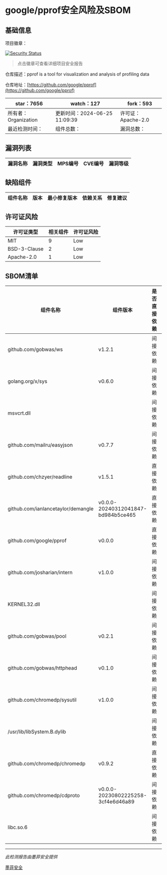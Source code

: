 # google/pprof安全风险及SBOM

## 基础信息

项目徽章：

[![Security Status](https://www.murphysec.com/platform3/v31/badge/1807125583454302208.svg)](https://www.murphysec.com/console/report/1732465881748819968/1807125583454302208)

> 点击徽章可查看详细项目安全报告

仓库描述：pprof is a tool for visualization and analysis of profiling data

仓库地址：[https://github.com/google/pprof](https://github.com/google/pprof)

| star：7656 | watch：127 | fork：593 |
| ----------- | -------------- | ------------ |
| 所有者：Organization | 更新时间：2024-06-25 11:09:39 | 许可证：Apache-2.0 |
| 最近检测时间： | 组件总数： | 漏洞总数： |




## 漏洞列表

| 漏洞名称 | 漏洞类型 | MPS编号 | CVE编号 | 漏洞等级 |
| ------- | ------ | ------- | ------ | ----- |





## 缺陷组件

| 组件名称 | 版本 | 最小修复版本 | 依赖关系 | 修复建议 |
| -------- | ---- | ------------ | -------- | -------- |





## 许可证风险

| 许可证类型 | 相关组件 | 许可证风险 |
| ---------- | -------- | ---------- |
|MIT|9|Low|
|BSD-3-Clause|2|Low|
|Apache-2.0|1|Low|




## SBOM清单

| 组件名称 | 组件版本 | 是否直接依赖 | 仓库 |
| -------- | -------- | ------------ | ---- |
|github.com/gobwas/ws|v1.2.1|间接依赖|go|
|golang.org/x/sys|v0.6.0|间接依赖|go|
|msvcrt.dll||间接依赖||
|github.com/mailru/easyjson|v0.7.7|间接依赖|go|
|github.com/chzyer/readline|v1.5.1|直接依赖|go|
|github.com/ianlancetaylor/demangle|v0.0.0-20240312041847-bd984b5ce465|直接依赖|go|
|github.com/google/pprof|v0.0.0|直接依赖|go|
|github.com/josharian/intern|v1.0.0|间接依赖|go|
|KERNEL32.dll||间接依赖||
|github.com/gobwas/pool|v0.2.1|间接依赖|go|
|github.com/gobwas/httphead|v0.1.0|间接依赖|go|
|github.com/chromedp/sysutil|v1.0.0|间接依赖|go|
|/usr/lib/libSystem.B.dylib||间接依赖||
|github.com/chromedp/chromedp|v0.9.2|直接依赖|go|
|github.com/chromedp/cdproto|v0.0.0-20230802225258-3cf4e6d46a89|间接依赖|go|
|libc.so.6||间接依赖||


------

*此检测报告由墨菲安全提供*

[墨菲安全](www.murphysec.com)